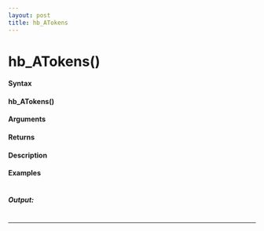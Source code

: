 ```yaml
---
layout: post
title: hb_ATokens
---
```


# hb_ATokens()


#### Syntax

#### hb_ATokens()

#### Arguments

#### Returns

#### Description

#### Examples

```

```

##### Output:

```

```

---